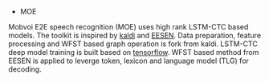 * MOE

Mobvoi E2E speech recognition (MOE) uses high rank LSTM-CTC based models. The toolkit is inspired by [kaldi](http://kaldi-asr.org/) and [EESEN](https://github.com/srvk/eesen). Data preparation, feature processing and WFST based graph operation is fork from kaldi. LSTM-CTC deep model training is built based on [tensorflow](https://www.tensorflow.org/). WFST based method from EESEN is applied to leverge token, lexicon and language model (TLG) for decoding.

    


